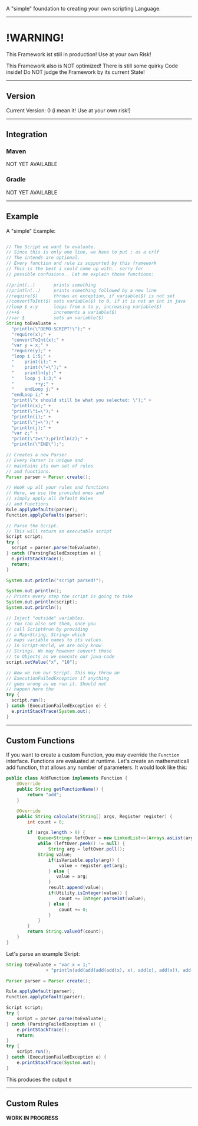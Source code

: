 A "simple" foundation to creating your own scripting Language.

------

# !WARNING!

This Framework ist still in production! Use at your own Risk!

This Framework also is NOT optimized! There is still some quirky Code inside! Do NOT judge the Framework by its current State!

------ 

## Version

Current Version: 0 (i mean it! Use at your own risk!)

------

## Integration

### Maven

NOT YET AVAILABLE

### Gradle

NOT YET AVAILABLE

------

## Example

A "simple" Example:

```java

// The Script we want to evaluate.
// Since this is only one line, we have to put ; as a crlf
// The intends are optional.
// Every function and rule is supported by this framework
// This is the best i could come up with.. sorry for 
// possible confusions.. Let me explain those functions:

//print(..)       prints something
//println(..)     prints something followed by a new line
//require($)      throws an exception, if variable($) is not set
//convertToInt($) sets variable($) to 0, if it is not an int in java
//loop $ x:y      loops from x to y, increasing variable($)
//++$             increments a variable($)
//var $           sets an variable($)
String toEvaluate =
  "println(\"DEMO-SCRIPT!\");" +
  "require(x);" +
  "convertToInt(x);" +
  "var y = x;" +
  "require(y);" +
  "loop i 1:5;" +
  "    print(i);" +
  "    print(\"=\");" +
  "    println(y);" +
  "    loop j 1:3;" +
  "        ++y;" +
  "    endLoop j;" +
  "endLoop i;" +
  "print(\"x should still be what you selected: \");" +
  "println(x);" +
  "print(\"i=\");" +
  "println(i);" +
  "print(\"j=\");" +
  "println(j);" +
  "var z;" +
  "print(\"z=\");println(z);" +
  "println(\"END\");";

// Creates a new Parser.
// Every Parser is unique and
// maintains its own set of rules
// and functions.
Parser parser = Parser.create();

// Hook up all your rules and functions
// Here, we use the provided ones and
// simply apply all default Rules
// and Functions
Rule.applyDefaults(parser);
Function.applyDefaults(parser);

// Parse the Script.
// This will return an executable script
Script script;
try {
  script = parser.parse(toEvaluate);
} catch (ParsingFailedException e) {
  e.printStackTrace();
  return;
}

System.out.println("script parsed!");

System.out.println();
// Prints every step the script is going to take
System.out.println(script);
System.out.println();

// Inject "outside" variables.
// You can also set them, once you
// call Script#run by providing
// a Map<String, String> which
// maps variable names to its values.
// In Script-World, we are only know
// Strings. We may however convert those
// to Objects as we execute our java-code
script.setValue("x", "10");

// Now we run our Script. This may throw an
// ExecutionFailedException if anything
// goes wrong as we run it. Should not
// happen here tho
try {
  script.run();
} catch (ExecutionFailedException e) {
  e.printStackTrace(System.out);
}
```

---

## Custom Functions

If you want to create a custom Function, you may override the <code>Function</code> interface. Functions are evaluated at runtime. Let's create an mathematicall add function, that allows any number of parameters. It would look like this:

```java
public class AddFunction implements Function {
    @Override
    public String getFunctionName() {
        return "add";
    }

    @Override
    public String calculate(String[] args, Register register) {
        int count = 0;

        if (args.length > 0) {
            Queue<String> leftOver = new LinkedList<>(Arrays.asList(args));
            while (leftOver.peek() != null) {
                String arg = leftOver.poll();
	        String value;
                if(isVariable.apply(arg)) {
                    value = register.get(arg);
                } else {
                   value = arg;
                }
        	    result.append(value);
                if(Utility.isInteger(value)) {
                    count += Integer.parseInt(value);
                } else {
                    count += 0;
                }
            }
        }
        return String.valueOf(count);
    }
}
```

Let's parse an example Skript:

```java
String toEvaluate = "var x = 1;"
               + "println(add(add(add(add(x), x), add(x), add(x)), add(x), x));";

Parser parser = Parser.create();

Rule.applyDefault(parser);
Function.applyDefault(parser);

Script script;
try {
    script = parser.parse(toEvaluate);
} catch (ParsingFailedException e) {
    e.printStackTrace();
    return;
}
try {
    script.run();
} catch (ExecutionFailedException e) {
    e.printStackTrace(System.out);
}
```

This produces the output <code>6</code>

---

## Custom Rules

<b>WORK IN PROGRESS</b>
